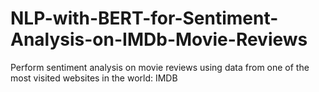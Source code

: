# NLP-with-BERT-for-Sentiment-Analysis-on-IMDb-Movie-Reviews
Perform sentiment analysis on movie reviews using data from one of the most visited websites in the world: IMDB
